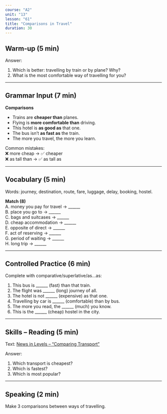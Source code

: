 ```yaml
---
course: "A2"
unit: "13"
lesson: "61"
title: "Comparisons in Travel"
duration: 30
---
```


## Warm-up (5 min)
Answer:
1. Which is better: travelling by train or by plane? Why?
2. What is the most comfortable way of travelling for you?

-------

## Grammar Input (7 min)
**Comparisons**  
- Trains are **cheaper than** planes.  
- Flying is **more comfortable than** driving.  
- This hotel is **as good as** that one.  
- The bus isn’t **as fast as** the train.  
- The more you travel, the more you learn.  

Common mistakes:  
❌ more cheap → ✅ cheaper  
❌ as tall than → ✅ as tall as  

-------

## Vocabulary (5 min)
Words: journey, destination, route, fare, luggage, delay, booking, hostel.  

**Match (8)**  
A. money you pay for travel → ______  
B. place you go to → ______  
C. bags and suitcases → ______  
D. cheap accommodation → ______  
E. opposite of direct → ______  
F. act of reserving → ______  
G. period of waiting → ______  
H. long trip → ______  

-------

## Controlled Practice (6 min)
Complete with comparative/superlative/as…as:  
1. This bus is ______ (fast) than that train.  
2. The flight was ______ (long) journey of all.  
3. The hotel is not ______ (expensive) as that one.  
4. Travelling by car is ______ (comfortable) than by bus.  
5. The more you read, the ______ (much) you know.  
6. This is the ______ (cheap) hostel in the city.  

-------

## Skills – Reading (5 min)
Text: [News in Levels – “Comparing Transport”](https://www.newsinlevels.com/)  

Answer:  
1. Which transport is cheapest?  
2. Which is fastest?  
3. Which is most popular?  

-------

## Speaking (2 min)
Make 3 comparisons between ways of travelling.
